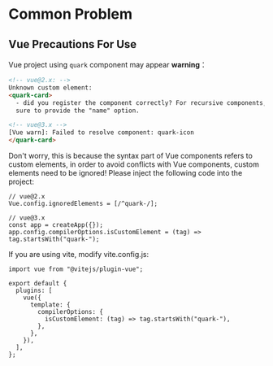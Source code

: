 # Common Problem

## Vue Precautions For Use

Vue project using `quark` component may appear **warning**：

```html
<!-- vue@2.x: -->
Unknown custom element:
<quark-card>
  - did you register the component correctly? For recursive components, make
  sure to provide the "name" option.

<!-- vue@3.x -->
[Vue warn]: Failed to resolve component: quark-icon
</quark-card>
```

Don't worry, this is because the syntax part of Vue components refers to custom elements, in order to avoid conflicts with Vue components, custom elements need to be ignored! Please inject the following code into the project:

```tsx
// vue@2.x
Vue.config.ignoredElements = [/^quark-/];

// vue@3.x
const app = createApp({});
app.config.compilerOptions.isCustomElement = (tag) => tag.startsWith("quark-");
```

If you are using vite, modify vite.config.js:

```tsx
import vue from "@vitejs/plugin-vue";

export default {
  plugins: [
    vue({
      template: {
        compilerOptions: {
          isCustomElement: (tag) => tag.startsWith("quark-"),
        },
      },
    }),
  ],
};
```
